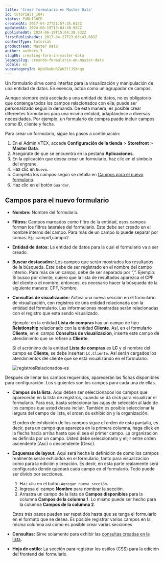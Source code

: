 ```yaml
---
title: 'Crear formulario en Master Data'
id: tutorials_1047
status: PUBLISHED
createdAt: 2017-04-27T21:57:35.614Z
updatedAt: 2024-06-19T15:04:30.932Z
publishedAt: 2024-06-19T15:04:30.932Z
firstPublishedAt: 2017-04-27T23:03:43.083Z
contentType: tutorial
productTeam: Master Data
author: authors_3
slugEN: creating-form-in-master-data
legacySlug: creando-formulario-en-master-data
locale: es
subcategoryId: WpbGhubuRZaNZilJSXnqu
---
```


Un formulario sirve como interfaz para la visualización y manipulación de una entidad de datos. En esencia, actúa como un agrupador de campos.

Aunque siempre está asociado a una entidad de datos, no es obligatorio que contenga todos los campos relacionados con ella; puede ser personalizado según la demanda. De esta manera, es posible crear diferentes formularios para una misma entidad, adaptándose a diversas necesidades. Por ejemplo, un formulario de compra puede incluir campos como ID, cliente y fecha.

Para crear un formulario, sigue los pasos a continuación:

1. En el Admin VTEX, accede **Configuración de la tienda** > **Storefront** > **Master Data**.
2. Asegúrate de que se encuentra en la pestaña __Aplicaciones__.
3. En la aplicación que desea crear un formulario, haz clic en el símbolo del engrane.
4. Haz clic en `Nuevo`.
5. Completa los campos según se detalla en [Campos para el nuevo formulario](#campos-para-el-nuevo-formulario).
6. Haz clic en el botón `Guardar`.

## Campos para el nuevo formulario

- **Nombre:** Nombre del formulario.
- **Filtros:** Campos marcados como filtro de la entidad, esos campos forman los filtros laterales del formulario. Este debe ser creado en el nombre interno del campo. Para más de un campo lo puede separar por comas. Ej.: campo1,campo2.
- **Entidad de datos:** La entidad de datos para la cual el formulario va a ser creado.
- **Buscar destacados:** Los campos que serán mostrados los resultados de la búsqueda. Este debe de ser registrado en el nombre del campo interno. Para más de un campo, debe de ser separado por “,”. Ejemplo: Si busco por cliente, quiero que la lista de resultados aparezca el CPF del cliente o el nombre, entonces, es necesario hacer la búsqueda de la siguiente manera: CPF, Nombre.
- **Consultas de visualización**: Activa una nueva sección en el formulario de visualización, con registros de una entidad relacionada con la entidad del formulario. Las informaciones mostradas serán relacionadas con el registro que está sendo visualizado.

   Ejemplo: en la entidad __Lista de compras__ hay un campo de tipo __Relationship__ relacionado con la entidad __Cliente__. Así, en el formulario __Cliente__, en el campo __Consultas de visualización__, inserte este campo de atendimiento que se refiere a __Cliente__.

   Si el acrónimo de la entidad __Lista de compras__ es __LC__ y el nombre del campo es __Cliente__, se debe insertar: `LC.Cliente`. Así serán cargados los atendimientos del cliente que se está visualizando en el formulario:

   ![registrosRelacionados-es](https://cdn.statically.io/gh/vtexdocs/help-center-content/refs/heads/main/docs/es/tutorials/master-data/configuración-de-master-data-v1/creando-formulario-en-master-data_1.png)

Después de llenar los campos requeridos, aparecerán las fichas disponibles para configuración. Los siguientes son los campos para cada una de ellas.

- **Campos de la lista:** Aquí deben ser seleccionados los campos que aparecerán en la lista de registros, cuando se dá click para visualizar el formulario. Para eso, basta seleccionar las cajas de selección al lado de los campos que usted desea incluir. También es posible seleccionar la largura del campo de lista, el orden de exhibición y la organización.

   El orden de exhibición de los campos sigue el orden de esta pantalla, es decir, para un campo que aparezca en la primera columna, haga click en la flecha hacia arriba hasta que él sea el primer campo. La organización es definida por un campo. Usted debe seleccionarlo y elijir entre orden ascendente (Asc) o descendente (Desc).
- **Esquemas de layout:** Aquí será hecha la definición de como los campos realmente serán exhibidos en el formulario, tanto para visualización como para la edición y creación. Es decir, en esta parte realamente será configurado donde quedará cada campo en el formulario. Todo puede ser divido por secciones.

   1. Haz clic en el botón `Agregar nueva sección`.
   2. Ingresa el campo **Nombre** para nombrar la sección.
   3. Arrastra un campo de la lista de **Campos disponibles** para la columna **Campos de la columna 1**. Lo mismo puede ser hecho para la columna **Campos de la columna 2**.

   Estos trés pasos pueden ser repetidos hasta que se tenga el formulario en el formato que se desea. Es posible registrar varios campos en la misma columna así cómo es posible crear varias secciones. 

- **Consultas:** Sirve solamente para exhibir las [consultas creadas en la lista](/es/tutorial/creando-una-cconsulta-customizada-en-el-vtex-master-data--tutorials_799).
- **Hoja de estilo:** La sección para registrar los estilos (CSS) para la edición del frontend del formulario.
